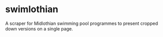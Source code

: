 # swimlothian
A scraper for Midlothian swimming pool programmes to present cropped down versions on a single page.

